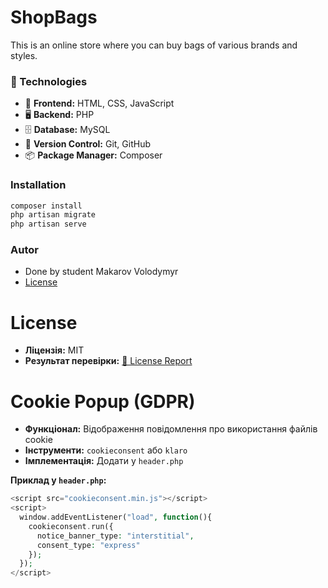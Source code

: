 # ShopBags
This is an online store where you can buy bags of various brands and styles.

### 🚀 Technologies  
- 🎨 **Frontend:** HTML, CSS, JavaScript  
- 🖥 **Backend:** PHP  
- 🗄 **Database:** MySQL 
- 🔄 **Version Control:** Git, GitHub  
- 📦 **Package Manager:** Composer  
### Installation
```bash
composer install
php artisan migrate
php artisan serve
```
### Autor 
- Done by student Makarov Volodymyr
- [License](https://github.com/vovan4ik1/ShopBags?tab=MIT-1-ov-file)

# License
- **Ліцензія:** MIT
- **Результат перевірки:** [📜 License Report](license-report.txt)

# Cookie Popup (GDPR)
- **Функціонал:** Відображення повідомлення про використання файлів cookie
- **Інструменти:** `cookieconsent` або `klaro`
- **Імплементація:** Додати у `header.php`

**Приклад у `header.php`:**
```php
<script src="cookieconsent.min.js"></script>
<script>
  window.addEventListener("load", function(){
    cookieconsent.run({
      notice_banner_type: "interstitial",
      consent_type: "express"
    });
  });
</script>
